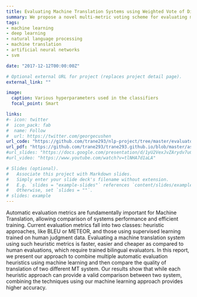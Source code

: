 ```yaml
---
title: Evaluating Machine Translation Systems using Weighted Vote of Different Scoring Metrics
summary: We propose a novel multi-metric voting scheme for evaluating machine translation systems.
tags:
- machine learning
- deep learning
- natural language processing
- machine translation
- artificial neural networks
- svm

date: "2017-12-12T00:00:00Z"

# Optional external URL for project (replaces project detail page).
external_link: ""

image:
  caption: Various hyperparameters used in the classifiers
  focal_point: Smart

links:
#- icon: twitter
#  icon_pack: fab
#  name: Follow
#  url: https://twitter.com/georgecushen
url_code: "https://github.com/trane293/nlp-project/tree/master/evaluator"
url_pdf: "https://github.com/trane293/trane293.github.io/blob/master/assets/projects/cmpt_825_final_project_report.pdf"
#url_slides: "https://docs.google.com/presentation/d/1yU2VexJvZArydv7uCyEJPfAUQ0V0n8glGWEByNfmbJE/edit#slide=id.g36cafe990e_0_61"
#url_video: "https://www.youtube.com/watch?v=tlNHA7d1aLA"

# Slides (optional).
#   Associate this project with Markdown slides.
#   Simply enter your slide deck's filename without extension.
#   E.g. `slides = "example-slides"` references `content/slides/example-slides.md`.
#   Otherwise, set `slides = ""`.
# slides: example
---
```


Automatic evaluation metrics are fundamentally important for Machine Translation, allowing comparison of systems performance and efficient training. Current evaluation metrics fall into two classes: heuristic approaches, like BLEU or METEOR, and those using supervised learning trained on human judgment data. Evaluating a machine translation system using such heuristic metrics is faster, easier and cheaper as compared to human evaluations, which require trained bilingual evaluators. In this report, we present our approach to combine multiple automatic evaluation heuristics using machine learning and then compare the quality of translation of two different MT system. Our results show that while each heuristic approach can provide a valid comparison between two system, combining the techniques using our machine learning approach provides higher accuracy.
